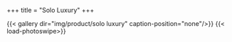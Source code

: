 +++
title = "Solo Luxury"
+++

{{< gallery dir="img/product/solo luxury" caption-position="none"/>}} {{< load-photoswipe>}}